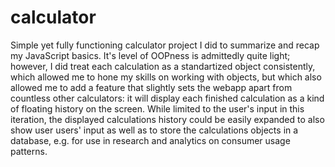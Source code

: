 # calculator
Simple yet fully functioning calculator project I did to summarize and recap my JavaScript basics. It's level of OOPness is admittedly quite light; however, I did treat each calculation as a standartized object consistently, which allowed me to hone my skills on working with objects, but which also allowed me to add a feature that slightly sets the webapp apart from countless other calculators: it will display each finished calculation as a kind of floating history on the screen. While limited to the user's input in this iteration, the displayed calculations history could be easily expanded to also show user users' input as well as to store the calculations objects in a database, e.g. for use in research and analytics on consumer usage patterns.  